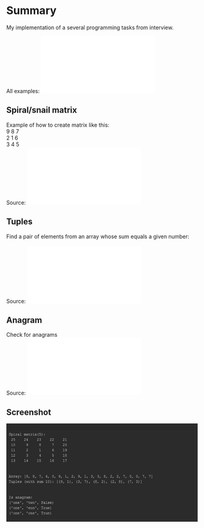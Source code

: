 # Summary
My implementation of a several programming tasks from interview.

All examples: ![main.py](main.py)

## Spiral/snail matrix
Example of how to create matrix like this: <br>
9 8 7 <br>
2 1 6 <br>
3 4 5 
<br>Source: ![snail.py](snail.py)

## Tuples
Find a pair of elements from an array whose sum equals a given number: <br>
<br>Source: ![tuples_in_array.py](tuples_in_array.py)

## Anagram
Check for anagrams
<br>Source: ![anagram.py](anagram.py)

## Screenshot
![screenshot](screenshot.jpg)
